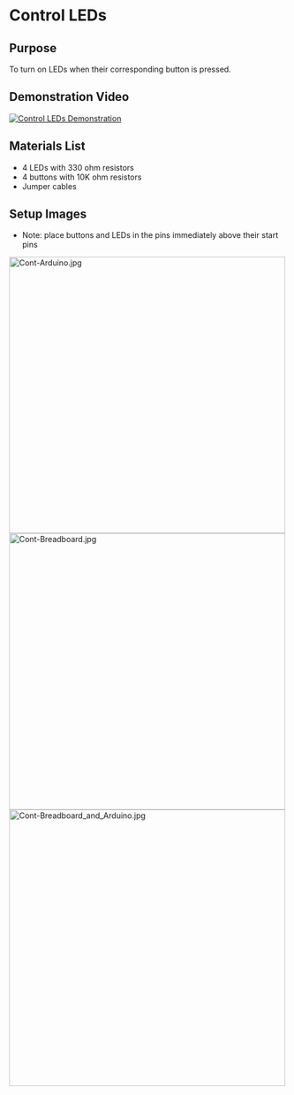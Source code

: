 # Control LEDs

## Purpose
To turn on LEDs when their corresponding button is pressed.

## Demonstration Video
[![Control LEDs Demonstration](http://img.youtube.com/vi/tTlSnALh05o/0.jpg)](http://www.youtube.com/watch?v=tTlSnALh05o "Control LEDs Demonstration")

## Materials List
* 4 LEDs with 330 ohm resistors
* 4 buttons with 10K ohm resistors
* Jumper cables

## Setup Images
* Note: place buttons and LEDs in the pins immediately above their start pins
<img src="../assets/Setup_Images/Cont-Arduino.jpg" alt="Cont-Arduino.jpg" width="500"/>
<img src="../assets/Setup_Images/Cont-Breadboard.jpg" alt="Cont-Breadboard.jpg" width="500"/>
<img src="../assets/Setup_Images/Cont-Breadboard_and_Arduino.jpg" alt="Cont-Breadboard_and_Arduino.jpg" width="500"/>